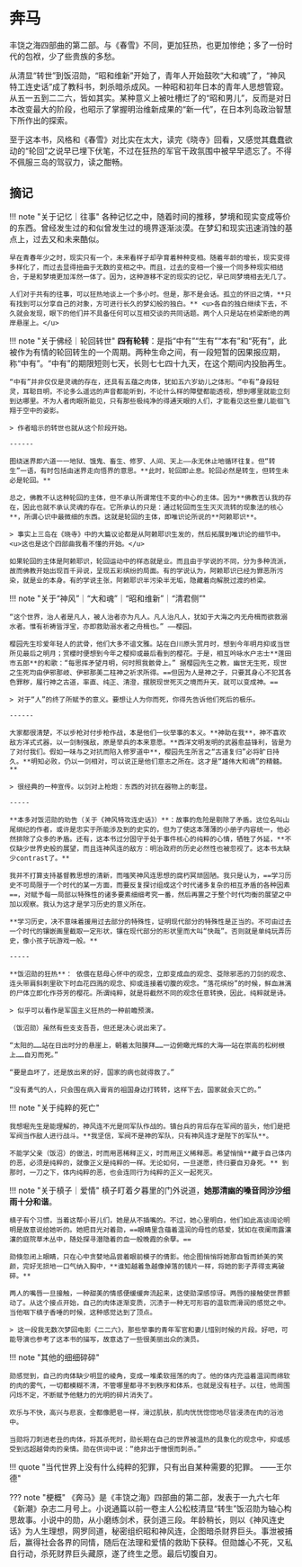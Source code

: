 # 奔马

丰饶之海四部曲的第二部。与《春雪》不同，更加狂热，也更加惨绝；多了一份时代的包袱，少了些贵族的多愁。

从清显“转世”到饭沼勋，“昭和维新”开始了，青年人开始鼓吹“大和魂”了，“神风特工连史话”成了教科书，刺杀暗杀成风。一种昭和初年日本的青年人思想管窥。从五一五到二二六，皆如其实。某种意义上被吐槽烂了的“昭和男儿”，反而是对日本改变最大的阶段，也昭示了掌握明治维新成果的“新一代”，在日本列岛政治智慧下所作出的探索。

至于这本书，风格和《春雪》对比实在太大，读完《晓寺》回看，又感觉其蠢蠢欲动的“轮回”之说早已埋下伏笔，不过在狂热的军官干政氛围中被早早遗忘了。不得不佩服三岛的驾驭力，读之酣畅。

## 摘记

!!! note "关于记忆｜往事"
    各种记忆之中，随着时间的推移，梦境和现实变成等价的东西。曾经发生过的和似曾发生过的境界逐渐淡漠。在梦幻和现实迅速消蚀的基点上，过去又和未来酷似。

    早在青春年少之时，现实只有一个，未来看样子却孕育着种种变相。随着年龄的增长，现实变得多样化了，而过去显得扭曲于无数的变相之中。而且，过去的变相一个接一个同多种现实相结合，于是和梦境更加浑然一体了。因为，这种游移不定的现实的记忆，早已同梦境相去无几了。

    人们对于共有的往事，可以狂热地谈上一个多小时。但是，那不是会话。孤立的怀旧之情，**只有找到可以分享自己的对象，方可进行长久的梦幻般的独白。** <u>各自的独白继续下去，不久就会发现，眼下的他们并不具备任何可以互相交谈的共同话题。两个人只是站在桥梁断绝的两岸悬崖上。</u>

!!! note "关于佛经｜轮回转世"
    **四有轮转**：是指“中有”“生有”“本有”和“死有”，此被作为有情的轮回转生的一个周期。两种生命之间，有一段短暂的因果报应期，称“中有”。“中有”的期限短则七天，长则七七四十九天，在这个期间内投胎再生。

    “中有”并非仅仅是灵魂的存在，还具有五蕴之肉体，犹如五六岁幼儿之体形。“中有”身段轻灵，耳聪目明，不论多么遥远的声音都能听到，不论什么样的障壁都能透视，想到哪里就能立刻到达哪里。不为人者肉眼所能见，只有那些极纯净的得通天眼的人们，才能看见这些童儿能徊飞翔于空中的姿影。

    > 作者暗示的转世也就从这个阶段开始。

    ------

    图绕迷界即六道一一地狱、饿鬼、畜生、修罗、人间、天上——永无休止地循环往复。但“转生”一语，有时包括由迷界走向悟界的意思。**此时，轮回即止息。轮回必然是转生，但转生未必是轮回。**

    总之，佛教不认这种轮回的主体，但不承认所谓常住不变的中心的主体。因为**佛教否认我的存在，因此也就不承认灵魂的存在。它所承认的只是：通过轮回而生生灭灭流转的现象法的核心**，所谓心识中最微细的东西。这就是轮回的主体，即唯识论所说的**阿赖耶识**。

    > 事实上三岛在《晓寺》中的大篇议论都是从阿赖耶识生发的，然后拓展到唯识论的细节中。<u>这也是这个四部曲我看不懂的开始。</u>

    如果轮回的主体是阿赖耶识，轮回运动中的样态就是业。而且由于学说的不同，分为多种流派，故而佛教开始出现百千异说，呈现五彩缤纷的局面。有的学说认为，阿赖耶识已经为罪恶所污染，就是业的本身。有的学说主张，阿赖耶识半污染半无垢，隐藏着向解脱过渡的桥梁。

!!! note "关于“神风”｜“大和魂”｜“昭和维新”｜“清君侧”"

    “这个世界，治人者是凡人，被人治者亦为凡人。凡人治凡人，犹如于大海之内无舟楫而欲救溺水者。惟有祈祷皆浮宝，亦即救助溺水者之舟楫也。” ——樱园。

    樱园先生珍爱年轻人的武骨，他们大多不谙文雅。站在白川原头赏月时，想到今年明月抑或当世所见最后之明月；赏櫻时便想到今年之樱抑或最后看到的樱花。于是，相互吟咏水户志士**莲田市五郎**的和歌：“每思挥矛望月明，何时照我骸骨上。” 据樱园先生之教，幽世无生死，现世之生死均由伊邪那岐、伊邪那美二柱神之祈求所得。==但因为人是神之子，只要其身心不犯其各色罪秽，履行神之古道，率直、纯正、清澄，摆脱现世死灭之境而升天，就可以变成神。==

    > 对于“人”的终了所赋予的意义。要想让人为你而死，你得先告诉他们死后的极乐。

    ------

    大家都很清楚，不以步枪对付步枪作战，本是他们一伙举事的本义。**神助在我**，神不喜欢敌方洋式式器，以一剑制强敌，原是举兵的本来意愿。**西洋文明发明的武器愈益锋利，皆是为了对付我们。假如一味与之对抗而陷入修罗道中**，樱园先生所言之“古道复归”必将旷日持久。**明知必败，仍以一剑相对，可以说正是他们意志之所在。这才是“雄伟大和魂”的精髓。**

    > 很经典的一种宣传。以剑对上枪炮：东西的对抗在器物上的彰显。

    -----

    **本多对饭沼勋的劝告（关于《神风特攻连史话》）**：故事的危险是剔除了矛盾。这位名叫山尾纲纪的作者，或许是忠实于所能涉及到的史实的，但为了使这本薄薄的小册子内容统一，他必然排除了众多的矛盾。还有，这本书过分固守于处于事件核心的纯粹的心情，牺牲了外延，**不仅缺少世界史般的展望，而且连神风连的敌方：明治政府的历史必然性也被忽视了。这本书太缺少contrast了。**
    
    我并不打算支持基督教思想的清新，而嗤笑神风连思想的腐朽冥顽固陋。我只是认为，==学习历史不可局限于一个时代的某一方面，而要反复探讨组成这个时代诸多复杂的相互矛盾的各种因素==，对赋予每一局部以特殊性的诸多要素细细考究一番，然后再置之于整个时代均衡的展望之中加以观察。我认为这才是学习历史的意义所在。

    **学习历史，决不意味着援用过去部分的特殊性，证明现代部分的特殊性是正当的。不可由过去一个时代的镶嵌画里截取一定形状，镶在现代部分的形状里而大叫“快哉”。否则就是单纯玩弄历史，像小孩子玩游戏一般。**

    -----

    **饭沼勋的狂热**： 依偎在慈母心怀中的观念，立即变成血的观念、芟除邪恶的刀剑的观念、连头带肩斜刺里砍下时血花四溅的观念、抑或连接着切腹的观念。“落花缤纷”的时候，鲜血淋漓的尸体立即化作芬芳的樱花。所谓纯粹，就是将截然不同的观念任意转换，因此，纯粹就是诗。

    > 似乎可以看作是军国主义狂热的一种前瞻预演。

    （饭沼勋）虽然有些支支吾吾，但还是决心说出来了。
    
    “太阳的……站在日出时分的悬崖上，朝着太阳膜拜……一边俯瞰光辉的大海⋯⋯站在崇高的松树根上……自刃而死。”

    “要是血坏了，还是放出来的好，国家的病也就得救了。”
    
    “没有勇气的人，只会围在病入膏肓的祖国身边打转转，这样下去，国家就会灭亡的。”


!!! note "关于纯粹的死亡"

    我想堀先生是能理解的，神风连不光是同军队作战的。镇台兵的背后存在军阀的苗头，他们是把军阀当作敌人进行战斗。**我坚信，军阀不是神的军队，只有神风连才是陛下的军队**。

    不能学父亲（饭沼）的做法，时而用恶稀释正义，时而用正义稀释恶。希望悄悄**藏于自己体内的恶，必须是纯粹的，就像正义是纯粹的一样。无论如何，一旦遂愿，终归要自刃身死。** 到那时，一刀之下，体内纯粹的恶，也会连同行为纯粹的正义一起死灭。




!!! note "关于槙子｜爱情"
    槙子盯着夕暮里的门外说道，**她那清幽的嗓音同沙沙细雨十分和谐**。

    槙子有个习惯，当着这帮小哥儿们，她是从不插嘴的。不过，她心里明白，他们如此高谈阔论明明是故意说给她听的。她把目光对着勋，==眼睛里含蕴着温润的母性的慈爱，犹如在夜阑雨露瀼瀼的庭院草木丛中，随处探寻潜隐着的血一般晚霞的余孽。==

    勋倏忽闭上眼睛，只在心中贪婪地品尝着眼前模子的倩影。他企图悄悄将她那自皙而娇美的笑颜，完好无损地一口气纳入胸中，**谁知越着急越像掉落的镜片一样，将她的影子弄得支离破碎。**

    两人的嘴唇一旦接触，一种甜美的情感便缓缓奔流起来，这使勋深感惊讶。两唇的接触使世界颤动了。从这个接点开始，自己的肉体逐渐变质，沉渍于一种无可形容的温软而滑润的感觉之中。当他咽下槙子香唾的时候，这种感觉达到了顶点。

    > 这一段我无数次梦回电影《二二六》，那些举事的青年军官和妻儿惜别时候的片段。好吧，可能导演也参考了这本书的描写，故意选了一些很美丽出众的演员。

!!! note "其他的细细碎碎"

    勋感觉到，自己的肉体缺少明显的棱角，变成一堆柔软摇荡的肉了。他的体内充溢着温润而绵软的肉的雾气，一切都模糊不清，不管哪里都寻不到秩序和体系，也就是没有柱子。以往，他周围闪烁不定，不断赋予他魅力的光明的碎片消失了。
    
    欢乐与不快，高兴与悲哀，全都像肥皂一样，滑过肌肤，肌肉恍恍惚惚地尽皆浸渍在肉的浴池中。

    当勋将刀刺进老丑的肉体，将其杀死时，勋长期在自己的世界被温热的具象化的观念中，抑或感受到远超越骨肉的亲情。勋在供词中说：“绝非出于憎恨而刺杀。”



!!! quote "当代世界上没有什么纯粹的犯罪，只有出自某种需要的犯罪。 ——王尔德"






??? note "梗概"
    《奔马》是《丰饶之海》四部曲的第二部，发表于一九六七年《新潮》杂志二月号上。小说通篇以前一卷主人公松枝清显“转生”饭沼勋为轴心构思故事。小说中的勋，从小磨练剑术，获剑道三段。年龄稍长，则以《神风连史话》为人生理想，网罗同道，秘密组织昭和神风连，企图暗杀财界巨头。事泄被捕后，赢得社会各界的同情，随后在法理和爱情的救助下获释。但勋雄心不死，又私自行动，杀死财界巨头藏原，遂了终生之愿。最后切腹自刃。